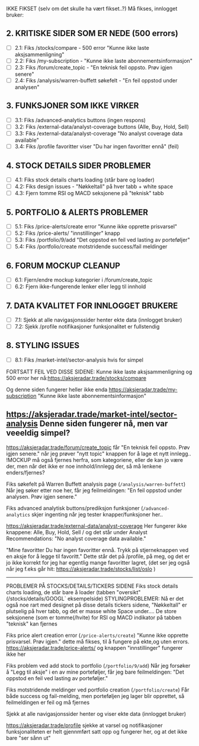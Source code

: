 IKKE FIKSET (selv om det skulle ha vært fikset..?) 
Må fikses, innlogget bruker:


## 2. KRITISKE SIDER SOM ER NEDE (500 errors)
- [ ] 2.1: Fiks /stocks/compare - 500 error "Kunne ikke laste aksjsammenligning"
- [ ] 2.2: Fiks /my-subscription - "Kunne ikke laste abonnementsinformasjon"
- [ ] 2.3: Fiks /forum/create_topic - "En teknisk feil oppsto. Prøv igjen senere"
- [ ] 2.4: Fiks /analysis/warren-buffett søkefelt - "En feil oppstod under analysen"

## 3. FUNKSJONER SOM IKKE VIRKER
- [ ] 3.1: Fiks /advanced-analytics buttons (ingen respons)
- [ ] 3.2: Fiks /external-data/analyst-coverage buttons (Alle, Buy, Hold, Sell)
- [ ] 3.3: Fiks /external-data/analyst-coverage "No analyst coverage data available"
- [ ] 3.4: Fiks /profile favoritter viser "Du har ingen favoritter ennå" (feil)

## 4. STOCK DETAILS SIDER PROBLEMER
- [ ] 4.1: Fiks stock details charts loading (står bare og loader)
- [ ] 4.2: Fiks design issues - "Nøkkeltall" på hver tabb + white space
- [ ] 4.3: Fjern tomme RSI og MACD seksjonene på "teknisk" tabb

## 5. PORTFOLIO & ALERTS PROBLEMER
- [ ] 5.1: Fiks /price-alerts/create error "Kunne ikke opprette prisvarsel"
- [ ] 5.2: Fiks /price-alerts/ "innstillinger" knapp
- [ ] 5.3: Fiks /portfolio/9/add "Det oppstod en feil ved lasting av porteføljer"
- [ ] 5.4: Fiks /portfolio/create motstridende success/fail meldinger

## 6. FORUM MOCKUP CLEANUP
- [ ] 6.1: Fjern/endre mockup kategorier i /forum/create_topic
- [ ] 6.2: Fjern ikke-fungerende lenker eller legg til innhold

## 7. DATA KVALITET FOR INNLOGGET BRUKERE
- [ ] 7.1: Sjekk at alle navigasjonssider henter ekte data (innlogget bruker)
- [ ] 7.2: Sjekk /profile notifikasjoner funksjonalitet er fullstendig

## 8. STYLING ISSUES
- [ ] 8.1: Fiks /market-intel/sector-analysis hvis for simpel



FORTSATT FEIL VED DISSE SIDENE:
Kunne ikke laste aksjsammenligning og 500 error her nå:https://aksjeradar.trade/stocks/compare

Og denne siden fungerer heller ikke enda
https://aksjeradar.trade/my-subscription "Kunne ikke laste abonnementsinformasjon"

https://aksjeradar.trade/market-intel/sector-analysis
Denne siden fungerer nå, men var veeeldig simpel?
-

https://aksjeradar.trade/forum/create_topic
får "En teknisk feil oppsto. Prøv igjen senere." når jeg prøver "nytt topic" knappen for å lage et nytt innlegg..
!MOCKUP må også fjernes herfra, som kategoriene, eller de kan jo være der,
men når det ikke er noe innhold/innlegg der, så må lenkene enders/fjernes?

Fiks søkefelt på Warren Buffett analysis page (`/analysis/warren-buffett`) Når jeg søker etter noe her, får jeg feilmeldingen: "En feil oppstod under analysen. Prøv igjen senere."

Fiks advanced analytisk buttons/prediksjon funksjoner (`/advanced-analytics` skjer ingenting når jeg tester knapper/funksjoner her..

https://aksjeradar.trade/external-data/analyst-coverage
Her fungerer ikke knappene: Alle, Buy, Hold, Sell
/ og det står under Analyst Recommendations:
"No analyst coverage data available."

"Mine favoritter
Du har ingen favoritter ennå. Trykk på stjerneknappen ved en aksje for å legge til favoritt."
Dette står det på /profile, på meg, og det er jo ikke korrekt
for jeg har egentlig mange favoritter lagret, (det ser jeg også når jeg f.eks går hit: https://aksjeradar.trade/stocks/list/oslo )

----
PROBLEMER PÅ STOCKS/DETAILS/TICKERS SIDENE 
Fiks stock details charts loading, de står bare å loader (tabben "oversikt" (/stocks/details/GOOGL` eksempelside)
STYLINGPROBLEMER: Nå er det også noe rart med designet på disse details
tickers sidene, "Nøkkeltall" er plutselig på hver tabb, og det er masse white Space under....
De store seksjonene (som er tomme(/hvite) for RSI og MACD indikator på
tabben "teknisk" kan fjernes

Fiks price alert creation error (`/price-alerts/create`)
"Kunne ikke opprette prisvarsel. Prøv igjen." dette må fikses, til å fungere på ekte,og uten errors.
https://aksjeradar.trade/price-alerts/ og knappen "innstillinger" fungerer ikke her

Fiks problem ved add stock to portfolio (`/portfolio/9/add`)
Når jeg forsøker å "Legg til aksje" i en av mine porteføljer, får jeg bare feilmeldingen: "Det oppstod en feil ved lasting av porteføljer."

Fiks motstridende meldinger ved portfolio creation (`/portfolio/create`)
Får både success og fail-melding, men porteføljen jeg lager blir opprettet,
så feilmeldingen er feil og må fjernes



Sjekk at alle navigasjonssider henter og viser ekte data (innlogget bruker)


https://aksjeradar.trade/profile
sjekke at varsel og notifikasjoner funksjonaliteten er helt gjennmført
satt opp og fungerer her, og at det ikke bare "ser sånn ut"

